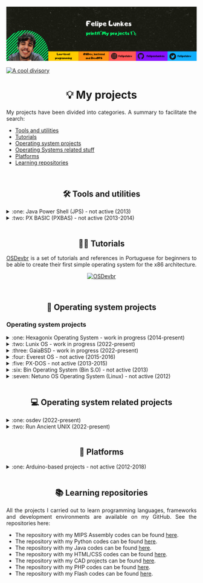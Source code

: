 [![Header](https://raw.githubusercontent.com/felipenlunkes/felipenlunkes/master/img/projects.png "Header")](https://github.com/felipenlunkes)

[![A cool divisory](https://i.imgur.com/waxVImv.png)](https://github.com/felipenlunkes)

<div align="center">

# 💡 My projects

</div>

<div align="justify">

My projects have been divided into categories. A summary to facilitate the search:

* [Tools and utilities](#-tools-and-utilities)
* [Tutorials](#-tutorials)
* [Operating system projects](#-operating-system-projects)
* [Operating Systems related stuff](#computer-operating-system-related-projects)
* [Platforms](#-platforms)
* [Learning repositories](#-learning-repositories)

</div>

<!-- Vai funcionar como <hr> -->

<img src="https://i.imgur.com/waxVImv.png" width="100%" height="2px" />

<div align="center">

## 🛠 Tools and utilities

</div>

<details title="Java Power Shell (JPS) - not active (2013)" align='left'>
<br>
<summary align='left'>:one: Java Power Shell (JPS) - not active (2013)</summary>

<div align="justify">

[Java Power Shell (JPS)](https://github.com/felipenlunkes/Java-Power-Shell) is a portable shell developed in Java and tested on Linux, macOS and Windows.

</div>

<div align="center">
  
[![Java Power Shell](https://github-readme-stats.vercel.app/api/pin/?username=felipenlunkes&repo=Java-Power-Shell&theme=dark)](https://github.com/felipenlunkes/Java-Power-Shell)

</div>  
  
</details>

<details title="PX BASIC (PXBAS) - not active (2013-2014)" align='left'>
<br>
<summary align='left'>:two: PX BASIC (PXBAS) - not active (2013-2014)</summary>

<div align="justify">

[PXBAS](https://github.com/felipenlunkes/PXBAS) is a simple BASIC interpreter for MS-DOS, FreeDOS, PX-DOS, PDOS and compatibles. May work in 32-bits versions of Windows.

</div>

<div align="center">
  
[![PXBAS](https://github-readme-stats.vercel.app/api/pin/?username=felipenlunkes&repo=PXBAS&theme=dark)](https://github.com/felipenlunkes/PXBAS)

</div>  
  
</details>

<!-- Vai funcionar como <hr> -->

<img src="https://i.imgur.com/waxVImv.png" width="100%" height="2px" />

<div align="center">

## 🧑‍🏫 Tutorials

</div>

<div align="justify">

[OSDevbr](https://github.com/felipenlunkes/osdevbr) is a set of tutorials and references in Portuguese for beginners to be able to create their first simple operating system for the x86 architecture.

</div>

<div align="center">
  
[![OSDevbr](https://github-readme-stats.vercel.app/api/pin/?username=felipenlunkes&repo=osdevbr&theme=dark)](https://github.com/felipenlunkes/osdevbr)

</div>  

<!-- Vai funcionar como <hr> -->

<img src="https://i.imgur.com/waxVImv.png" width="100%" height="2px" />


<div align="center">

## 📀 Operating system projects

</div>

### Operating system projects

<details title="Hexagonix Operating System - work in progress (2014-present)" align='left'>
<br>
<summary align='left'>:one: Hexagonix Operating System - work in progress (2014-present)</summary>

<p align='center'>
<a href="https://github.com/hexagonix"><img height="180em" src="https://github.com/hexagonix/Doc/blob/main/Img/banner.png"></a>&nbsp;&nbsp;
</p>

<div align="justify">

I am the creator and, so far, the sole developer of Hexagonix, an operating system developed entirely from scratch in x86 Assembly that takes a lot of inspiration from Unix systems, even if I don't have any of these codes. The biggest inspiration for development was to create a system similar to FreeBSD and Linux, while allowing me to learn more about how an operating system works and about hardware. In the last seven years of development, I have made some advances with Hexagonix, such as developing a stable kernel with graphics, disk and FAT16B file system support, as well as porting the flat assembler to run on top of Hexagonix, making it self-hosting. I also developed an IDE that allows the development of applications on top of Hexagonix and for Hexagonix. Now, the complete system code, including the kernel, utilities and APIs, has been released as free software under a BSD license, allowing interested parties to participate in this project and expand it or just to study more about the organization of an operating system, Assembly or hardware.

The project is maintained in separate repositories under a unique user. You can find the repositories and get more information about the project [here](https://github.com/hexagonix/).

</div>

<div align="center">
  
[![Hexagon Kernel](https://github-readme-stats.vercel.app/api/pin/?username=Hexagonix&repo=Hexagon&theme=dark)](https://github.com/hexagonix/Hexagon)
[![HBoot](https://github-readme-stats.vercel.app/api/pin/?username=Hexagonix&repo=HBoot&theme=dark)](https://github.com/hexagonix/Hboot)
[![Unix-Apps](https://github-readme-stats.vercel.app/api/pin/?username=Hexagonix&repo=unix-apps&theme=dark)](https://github.com/hexagonix/unix-apps)
[![Andromeda-Apps](https://github-readme-stats.vercel.app/api/pin/?username=Hexagonix&repo=andromeda-apps&theme=dark)](https://github.com/hexagonix/andromeda-apps)
[![lib](https://github-readme-stats.vercel.app/api/pin/?username=Hexagonix&repo=lib&theme=dark)](https://github.com/hexagonix/lib)
[![fasmX](https://github-readme-stats.vercel.app/api/pin/?username=Hexagonix&repo=fasmx&theme=dark)](https://github.com/hexagonix/fasmx)

</div>
  
</details>

<details title="Lunix OS - work in progress (2022-present)" align='left'>
<br>
<summary align='left'>:two: Lunix OS - work in progress (2022-present)</summary>

<p align='center'>
<a href="https://github.com/felipenlunkes/lunix"><img height="100" src="https://github.com/felipenlunkes/lunix/blob/main/Doc/header.gif"></a>&nbsp;&nbsp;
</p>

<div align="justify">

[Lunix](https://github.com/felipenlunkes/Lunix) is a new operating system developed in C for the x86 architecture. It is in an early (very early) stage of development.

</div>

<div align="center">
    
[![Lunix](https://github-readme-stats.vercel.app/api/pin/?username=felipenlunkes&repo=lunix&theme=dark)](https://github.com/felipenlunkes/lunix)

</div>
  
</details>

<details title="GaiaBSD - work in progress (2022-present)" align='left'>
<br>
<summary align='left'>:three: GaiaBSD - work in progress (2022-present)</summary>

<p align='center'>
<a href="https://github.com/felipenlunkes/GaiaBSD"><img height="150" src="https://github.com/simple-icons/simple-icons/blob/develop/icons/freebsd.svg"></a>&nbsp;&nbsp;
</p>

<div align="justify">

GaiaBSD is a fork of FreeBSD aimed at studying more about Unix systems and trying to develop a more user-friendly distribution based on the robustness of FreeBSD.

</div>

<div align="center">
  
[![GaiaBSD](https://github-readme-stats.vercel.app/api/pin/?username=felipenlunkes&repo=GaiaBSD&theme=dark)](https://github.com/felipenlunkes/GaiaBSD)

</div>
  
</details>

<details title="Everest OS - not active (2015-2016)" align='left'>
<br>
<summary align='left'>:four: Everest OS - not active (2015-2016)</summary>

<div align="justify">

[Everest OS](https://github.com/felipenlunkes/EverestOS) is a fork of a free and public domain operating system (Snowdrop OS), found [here](http://sebastianmihai.com/snowdrop), to study 16-bit operating systems while developing Hexagonix (32-bit).

</div>

<div align="center">
  
[![EverestOS](https://github-readme-stats.vercel.app/api/pin/?username=felipenlunkes&repo=EverestOS&theme=dark)](https://github.com/felipenlunkes/EverestOS)

</div>
  
</details>

<details title="PX-DOS - not active (2013-2015)" align='left'>
<br>
<summary align='left'>:five: PX-DOS - not active (2013-2015)</summary>

<div align="justify">

[PX-DOS](https://github.com/felipenlunkes/PX-DOS) is derived from an older version of a DOS system, the [Public Domain Operating System](http://www.pdos.org/) (PDOS). PX-DOS adds new layers, abstractions and functions on top of PDOS and extends its functionality. Also added a number of new utilities (userland) to the base system.

System components have been divided into repositories. [Here](https://github.com/felipenlunkes/PX-DOS) we have the repository that contains the kernel, boot loader and command interpreter, [here](https://github.com/felipenlunkes/PX-DOS-init) what contains the system init (user mode) and [here](https://github.com/felipenlunkes/PX-DOS-Apps) the system utilities. We also have the [repository](https://github.com/felipenlunkes/PX-DOS-libasm) with the Assembly development libraries and [libc](https://github.com/felipenlunkes/PX-DOS-libc).

</div>

<div align="center">
  
[![PX-DOS Kernel](https://github-readme-stats.vercel.app/api/pin/?username=felipenlunkes&repo=PX-DOS&theme=dark)](https://github.com/felipenlunkes/PX-DOS)
[![PX-DOS Drivers](https://github-readme-stats.vercel.app/api/pin/?username=felipenlunkes&repo=PX-DOS-Drivers&theme=dark)](https://github.com/felipenlunkes/PX-DOS-Drivers)
[![PX-DOS Init](https://github-readme-stats.vercel.app/api/pin/?username=felipenlunkes&repo=PX-DOS-init&theme=dark)](https://github.com/felipenlunkes/PX-DOS-init)
[![PX-DOS libc](https://github-readme-stats.vercel.app/api/pin/?username=felipenlunkes&repo=PX-DOS-libc&theme=dark)](https://github.com/felipenlunkes/PX-DOS-libc)
[![PX-DOS Apps](https://github-readme-stats.vercel.app/api/pin/?username=felipenlunkes&repo=PX-DOS-Apps&theme=dark)](https://github.com/felipenlunkes/PX-DOS-Apps)
[![PX-DOS libasm](https://github-readme-stats.vercel.app/api/pin/?username=felipenlunkes&repo=PX-DOS-libasm&theme=dark)](https://github.com/felipenlunkes/PX-DOS-libasm)

</div>
  
</details>

<details title="Bin Operating System (Bin S.O) - not active (2013)" align='left'>
<br>
<summary align='left'>:six: Bin Operating System (Bin S.O) - not active (2013)</summary>

<div align="justify">

[Bin S.O](https://github.com/felipenlunkes/Bin-S.O) is my first attempt to develop an operating system (2013) using x86 Assembly.

</div>

<div align="center">
  
[![Bin S.O](https://github-readme-stats.vercel.app/api/pin/?username=felipenlunkes&repo=Bin-S.O&theme=dark)](https://github.com/felipenlunkes/Bin-S.O)

</div>  
  
</details>

<details title="Netuno OS Operating System (Linux) - not active (2012)" align='left'>
<br>
<summary align='left'>:seven: Netuno OS Operating System (Linux) - not active (2012)</summary>

<p align='center'>
<a href="https://www.linuxfromscratch.org/lfs/"><img height="100" src="https://www.linuxfromscratch.org/images/lfs-logo.png"></a>&nbsp;&nbsp;
</p>

<div align="justify">

During 2012, motivated to learn more about how a modern operating system works, I started to develop a small and simple Linux distribution, choosing to maintain a command-line interface. For this, I followed the steps proposed by the project [Linux From Scratch](https://www.linuxfromscratch.org/lfs/). The result was Neptune SO, an operating system based on the 2.6 series Linux kernel, standard tools and utilities. There are no sources other than those available in the packages used, so a repository had not been created at the time. What was left of it was a system installation image, approximately 192 Mb, dated 2012.

</div>

</details>

<!-- Vai funcionar como <hr> -->

<img src="https://i.imgur.com/waxVImv.png" width="100%" height="2px" />

<div align="center">

## :computer: Operating system related projects

</div>

<details title="osdev (2022-present)" align='left'>
<br>
<summary align='left'>:one: osdev (2022-present)</summary>

<p align='center'>
<a href="https://github.com/felipenlunkes/osdev"><img height="180em" src="https://github.com/felipenlunkes/osdev/blob/main/img/banner.png" ></a>&nbsp;&nbsp;
</p>

<div align="justify">

osdev is a project that aims to catalog and obtain more information about active open source operating system projects, in addition to providing selected material that can assist in the development of standalone operating system projects. Therefore, all projects are classified according to operating system family, target architecture, whether they are available on GitHub or not, whether they are active (with commits less than 4 years old) and software license. In addition, the repository seeks to collect and organize historical material about the most used operating systems or those that revolutionized computing, such as UNIX.

</div>

<div align="center">

[![osdev](https://github-readme-stats.vercel.app/api/pin/?username=felipenlunkes&repo=osdev&theme=dark)](https://github.com/felipenlunkes/osdev)

</div>

</details>

<details title="Run Ancient UNIX (2022-present)" align='left'>
<br>
<summary align='left'>:two: Run Ancient UNIX (2022-present)</summary>

<p align='center'>
<a href="https://github.com/felipenlunkes/run-ancient-unix"><img height="180em" src="https://github.com/felipenlunkes/run-ancient-unix/blob/main/doc/banner.png"></a>&nbsp;&nbsp;
</p>

<div align="justify">

This project/repository aims to make it easier to run older versions of UNIX, developed for discontinued architectures, such as PDP-11. This includes the Version 1 UNIX, Version 5 UNIX, and Version 7 UNIX historical versions. The project includes a script and a Python frontend responsible for downloading disk images of old UNIX versions, as well as preparing these images to run on modern architectures.

</div>

<div align="center">

[![run-ancient-unix](https://github-readme-stats.vercel.app/api/pin/?username=felipenlunkes&repo=run-ancient-unix&theme=dark)](https://github.com/felipenlunkes/run-ancient-unix)

</div>

</details>

<!-- Vai funcionar como <hr> -->

<img src="https://i.imgur.com/waxVImv.png" width="100%" height="2px" />

<div align="center">

## 🧮 Platforms

</div>

<details title="Arduino-based projects - not active (2012-2018)" align='left'>
<br>
<summary align='left'>:one: Arduino-based projects - not active (2012-2018)</summary>

<div align="justify">

You can found my explorations on Arduino [here](https://github.com/felipenlunkes/Arduino-stuff) and [here](https://github.com/felipenlunkes/AxiomKernel).

</div>

<div align="center">
  
[![Stuff](https://github-readme-stats.vercel.app/api/pin/?username=felipenlunkes&repo=Arduino-stuff&theme=dark)](https://github.com/felipenlunkes/Arduino-stuff)
[![Axiom-kernel](https://github-readme-stats.vercel.app/api/pin/?username=felipenlunkes&repo=AxiomKernel&theme=dark)](https://github.com/felipenlunkes/AxiomKernel)

</div>
  
</details>

<!-- Vai funcionar como <hr> -->

<img src="https://i.imgur.com/waxVImv.png" width="100%" height="2px" />

<div align="center">

## 📚 Learning repositories

</div>

<div align="justify">

All the projects I carried out to learn programming languages, frameworks and development environments are available on my GitHub. See the repositories here:

* The repository with my MIPS Assembly codes can be found [here](https://github.com/felipenlunkes/MIPS-asm).
* The repository with my Python codes can be found [here](https://github.com/felipenlunkes/learning-Python).
* The repository with my Java codes can be found [here](https://github.com/felipenlunkes/learning-Java).
* The repository with my HTML/CSS codes can be found [here](https://github.com/felipenlunkes/learning-HTML-CSS).
* The repository with my CAD projects can be found [here](https://github.com/felipenlunkes/learning-CAD).
* The repository with my PHP codes can be found [here](https://github.com/felipenlunkes/learning-PHP).
* The repository with my Flash codes can be found [here](https://github.com/felipenlunkes/learning-Flash).

</div>
